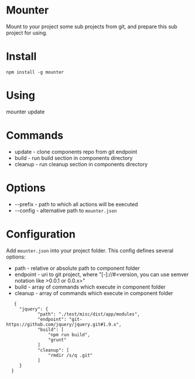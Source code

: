 Mounter
=======

Mount to your project some sub projects from git, and prepare this sub project for using.

Install
=======

`
    npm install -g mounter
`

Using
=======

   mounter update

Commands
=======

*  update - clone components repo from git endpoint
*  build - run build section in components directory
*  cleanup - run cleanup section in components directory

Options
=======
* --prefix - path to which all actions will be executed
* --config - alternative path to `mounter.json`

Configuration
=======
Add `mounter.json` into your project folder. This config defines several options:

* path - relative or absolute path to component folder
* endpoint - uri to git project, where "<repoType>[-<protocol>]://<uri to repo>#<version, you can use semver notation like >0.0.1 or 0.0.x>"
* build - array of commands which execute in component folder
* cleanup - array of commands which execute in component folder

```
   {
     "jquery": {
            "path": "./test/misc/dist/app/modules",
            "endpoint": "git-https://github.com/jquery/jquery.git#1.9.x",
            "build": [
                "npm run build",
                "grunt"
            ]
            "cleanup": [
                "rmdir /s/q .git"
            ]
     }
  }
```

